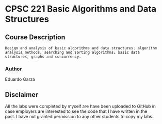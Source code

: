 # CPSC 221 Basic Algorithms and Data Structures

## Course Description 
`Design and analysis of basic algorithms and data structures; algorithm analysis methods, searching and sorting algorithms, basic data structures, graphs and concurrency.`

### Author
Eduardo Garza

## Disclaimer
All the labs were completed by myself are have been uploaded to GitHub in case employers are interested to see the code that I have written in the past. I have not granted permission to any other students to copy my labs.
